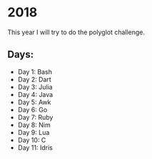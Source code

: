 # 2018
This year I will try to do the polyglot challenge.

## Days:
 - Day 1: Bash
 - Day 2: Dart
 - Day 3: Julia
 - Day 4: Java
 - Day 5: Awk
 - Day 6: Go
 - Day 7: Ruby
 - Day 8: Nim
 - Day 9: Lua
 - Day 10: C
 - Day 11: Idris
